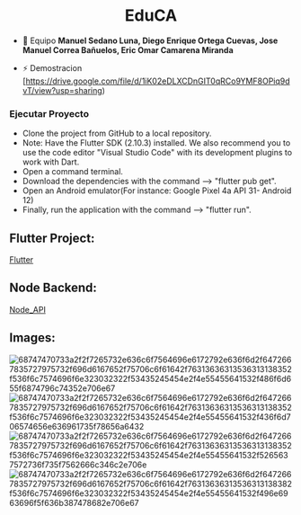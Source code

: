 <h1 align="center"> EduCA </h1>

- 🤝 Equipo **Manuel Sedano Luna, Diego Enrique Ortega Cuevas, Jose Manuel Correa Bañuelos, Eric Omar Camarena Miranda**

- ⚡ Demostracion [https://drive.google.com/file/d/1iK02eDLXCDnGIT0qRCo9YMF8OPiq9dvT/view?usp=sharing)


<p align="left">
</p>

<h3 align="left">Ejecutar Proyecto</h3>

- Clone the project from GitHub to a local repository.
- Note: Have the Flutter SDK (2.10.3) installed. We also recommend you to use the code editor "Visual Studio Code" with its development plugins to work with Dart.
- Open a command terminal.
- Download the dependencies with the command --> "flutter pub get".
- Open an Android emulator(For instance: Google Pixel 4a API 31- Android 12)
- Finally, run the application with the command --> "flutter run".


## Flutter Project:

[Flutter](https://github.com/JoMaCoBa/EduCA)

## Node Backend:

[Node_API](https://github.com/JoMaCoBa/EduCA-API)

## Images:
![68747470733a2f2f7265732e636c6f7564696e6172792e636f6d2f6472667835727975732f696d6167652f75706c6f61642f76313636313536313138352f536f6c7574696f6e323032322f53435245454e2f4e55455641532f486f6d655f6874796c74352e706e67](https://user-images.githubusercontent.com/110343648/236691822-2cdb1804-6350-4b70-be4f-1ae5ca49a2a1.png)
![68747470733a2f2f7265732e636c6f7564696e6172792e636f6d2f6472667835727975732f696d6167652f75706c6f61642f76313636313536313138352f536f6c7574696f6e323032322f53435245454e2f4e55455641532f436f6d706574656e636961735f78656a6432](https://user-images.githubusercontent.com/110343648/236691823-d365194b-54b1-42c9-8fa8-bac7d0992ef5.png)
![68747470733a2f2f7265732e636c6f7564696e6172792e636f6d2f6472667835727975732f696d6167652f75706c6f61642f76313636313536313138352f536f6c7574696f6e323032322f53435245454e2f4e55455641532f5265637572736f735f7562666c346c2e706e](https://user-images.githubusercontent.com/110343648/236691824-8048334c-e58b-4d86-9d9d-019cdf11d93a.png)
![68747470733a2f2f7265732e636c6f7564696e6172792e636f6d2f6472667835727975732f696d6167652f75706c6f61642f76313636313536313138382f536f6c7574696f6e323032322f53435245454e2f4e55455641532f496e6963696f5f636b387478682e706e67](https://user-images.githubusercontent.com/110343648/236691825-cc99b065-0b3b-4345-a559-724cd9123d20.png)
